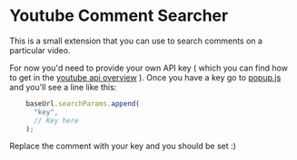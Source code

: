 # Youtube Comment Searcher

This is a small extension that you can use to search comments on a particular video.

For now you'd need to provide your own API key ( which you can find how to get in the [youtube api overview](https://developers.google.com/youtube/v3/getting-started) ).
Once you have a key go to [popup.js](src/scripts/popup.js) and you'll see a line like this:

```js
    baseUrl.searchParams.append(
      "key",
      // Key here
    );
```

Replace the comment with your key and you should be set :)

